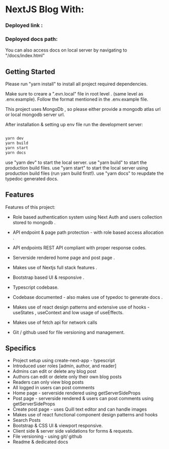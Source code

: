 # NextJS Blog With:

### Deployed link : 

### Deployed docs path:

You can also access docs on local server by navigating to "/docs/index.html"



## Getting Started
Please run "yarn install" to install all project required dependencies.

Make sure to creare a ".evn.local" file in root level . (same level as .env.example).
Follow the format mentioned in the .env.example file.

This project uses MongoDb , so please either provide a mongodb atlas url or local mongodb server url.

After installation & setting up env file run the development server:

```bash

yarn dev
yarn build
yarn start
yarn docs

```

use "yarn dev" to start the local server.
use "yarn build" to start the production build files.
use "yarn start" to start the local server using production build files (run yarn build first!).
use "yarn docs" to reupdate the typedoc generated docs.


## Features

Features of this project:

- Role based authentication system using Next Auth and users collection stored to mongodb .

- API endpoint & page path protection - with role based access allocation .

- API endpoints REST API compliant with proper response codes.

- Serverside rendered home page and post page .

- Makes use of Nextjs full stack features .

- Bootstrap based UI & responsive .

- Typescript codebase.

- Codebase documented - also makes use of typedoc to generate docs .

- Makes use of react design patterns and extensive use of hooks -useStates , useContext and low usage of useEffects.

- Makes use of fetch api for network calls 

- Git / github used for file versioning and management.



## Specifics
- Project setup using create-next-app - typescript
- Introduced user roles [admin, author, and reader]
- Admins can edit or delete any blog post 
- Authors can edit or delete only their own blog posts 
- Readers can only view blog posts 
- All logged in users can post comments
- Home page - serverside rendered using getServerSideProps
- Post page - serverside rendered & users can post comments using getServerSideProps
- Create post page - uses Quill text editor and can handle images
- Makes use of react functional component design patterns and hooks
- Search Posts
- Bootstrap & CSS UI & viewport responsive.
- Client side & server side validations for forms & requests.
- File versioning - using git/ github
- Readme & dedicated docs